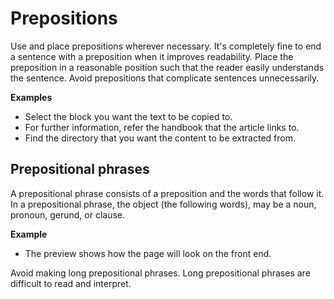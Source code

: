 # Prepositions

Use and place prepositions wherever necessary. It's completely fine to end a sentence with a preposition when it improves readability. Place the preposition in a reasonable position such that the reader easily understands the sentence.
Avoid prepositions that complicate sentences unnecessarily.

**Examples**
- Select the block you want the text to be copied to.
- For further information, refer the handbook that the article links to.
- Find the directory that you want the content to be extracted from.

## Prepositional phrases

A prepositional phrase consists of a preposition and the words that follow it. In a prepositional phrase, the object (the following words), may be a noun, pronoun, gerund, or clause.

**Example**
- The preview shows how the page will look on the front end.

Avoid making long prepositional phrases. Long prepositional phrases are difficult to read and interpret.
